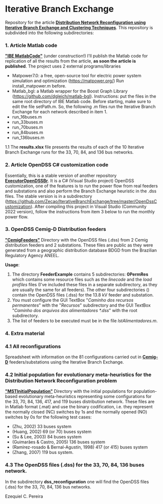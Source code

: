 # Iterative Branch Exchange
Repository for the article [**Distribution Network Reconfiguration using Iterative Branch Exchange and Clustering Techniques**](https://www.mdpi.com/1996-1073/16/5/2395).
This repository is subdivided into the following subdirectories: 

### 1. Article Matlab code
[**"IBE MatlabCode"**](https://github.com/Zecao/IterativeBranchExchange/tree/master/IBE_MatlabCode)
(under construction!) I'll publish the Matlab code for replication of all the results from the article, **as soon the article is published**.
The project uses 2 external programs/libraries 
- Matpower7.0: a free, open-source tool for electric power system simulation and optimization (https://matpower.org/) Run install_matpower.m before.
- Matlab_bgl: a Matlab wrapper for the Boost Graph Library (https://github.com/dgleich/matlab-bgl).
Instructions: put the files in the same root directory of IBE Matlab code. Before starting, make sure to edit the file setPath.m. So, the following .m files run the Iterative Branch Exchange for each network described in item 1.
- run_16buses.m
- run_33buses.m
- run_70buses.m
- run_84buses.m
- run_136buses.m

1.1 The **results.xlsx** file presents the results of each of the 10 Iterative Branch Exchange runs for the 33, 70, 84, and 136 bus networks.

### 2. Article OpenDSS C# customization code
Essentially, this is a stable version of another repository [**ExecutorOpenDSSBr**](https://github.com/Zecao/ExecutorOpenDssBr). It is a C# (Visual Studio project) OpenDSS customization, one of the features is to run the power flow from real feeders and substations and also perform the Branch Exchange heuristic in the .dss files. The stable version is in a subdirectory (https://github.com/Zecao/IterativeBranchExchange/tree/master/OpenDssCustomization).
After compiling this project in Visual Studio (Community 2022 version), follow the instructions from item 3 below to run the monthly power flow.

### 3. OpenDSS Cemig-D Distribution feeders
[**"CemigFeeders"**](https://github.com/Zecao/IterativeBranchExchange/tree/master/CemigDFeeders)
Directory with the OpenDSS files (.dss) from 2 Cemig distribution feeders and 2 substations. These files are public as they were generated from a geographic distribution database BDGD from the Brazilian Regulatory Agency ANEEL.

**Usage**: 
1. The directory **FeederExample** contains 5 subdirectories: **0PermRes** which contains some resource files such as the *linecode* and the *load profiles* files (I've included these files in a separate subdirectory, as they are usually the same for all feeders). The other four subdirectories () contain the OpenDSS files (.dss) for the 13.8 kV feeder and substation.  
2. You must configure the GUI TextBox "*Caminho dos recursos permanentes*" with the "*Recursos*" subdirectory and the GUI TextBox "*Caminho dos arquivos dos alimentadores \*.dss*" with the root subdirectory.
3. The list of feeders to be executed must be in the file *lstAlimentadores.m*.

### 4. Extra material
### 4.1 All reconfigurations  
Spreadsheet with information on the 81 configurations carried out in [**Cemig-D**](https://www.cemig.com.br/en/) feeders/substations using the Iterative Branch Exchange.

### 4.2 Initial population for evolutionary meta-heuristics for the Distribution Network Reconfiguration problem
[**"MSTInitialPopulation"**](https://github.com/Zecao/2020Dijkstra/tree/master/MSTInitialPopulation)
Directory with the initial populations for population-based evolutionary meta-heuristics representing some configurations for the 33, 70, 84, 136, 417, and 119 buses distribution network. These files are in Matlab format (.mat) and use the binary codification, i.e. they represent the normally closed (NC) switches by 1s and the normally opened (NO) switches by 0s for the following test cases:  
* (Zhu, 2002) 33 buses system
* (Huang, 2002) 69 (or 70) buses system
* (Su & Lee, 2003) 84 buses system
* (Guimarães & Castro, 2005) 136 buses system
* (Ramirez-rosado & Bernal-Agustín, 1998) 417 (or 415) buses system
* (Zhang, 2007) 119 bus system.

### 4.3 The OpenDSS files (.dss) for the 33, 70, 84, 136 buses network.
In the subdirectory **dss_reconfiguration** one will find the OpenDSS files (.dss) for the 33, 70, 84, 136 bus networks.

Ezequiel C. Pereira
